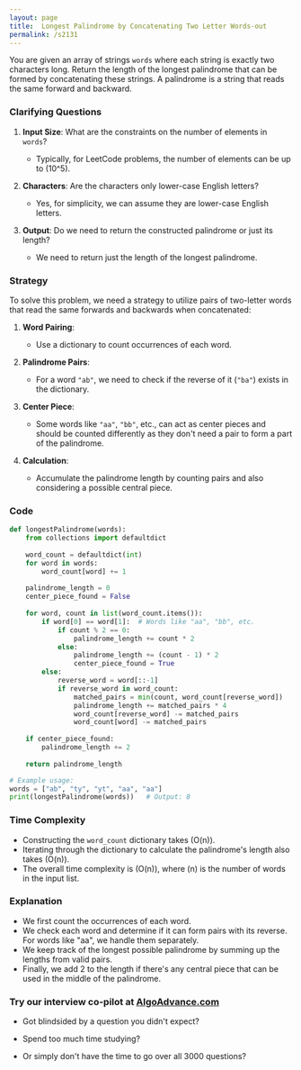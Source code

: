```yaml
---
layout: page
title:  Longest Palindrome by Concatenating Two Letter Words-out
permalink: /s2131
---
```


You are given an array of strings `words` where each string is exactly two characters long. Return the length of the longest palindrome that can be formed by concatenating these strings. A palindrome is a string that reads the same forward and backward.

### Clarifying Questions

1. **Input Size**: What are the constraints on the number of elements in `words`?
   - Typically, for LeetCode problems, the number of elements can be up to \(10^5\).
  
2. **Characters**: Are the characters only lower-case English letters?
   - Yes, for simplicity, we can assume they are lower-case English letters.

3. **Output**: Do we need to return the constructed palindrome or just its length?
   - We need to return just the length of the longest palindrome.

### Strategy

To solve this problem, we need a strategy to utilize pairs of two-letter words that read the same forwards and backwards when concatenated:

1. **Word Pairing**:
   - Use a dictionary to count occurrences of each word.
  
2. **Palindrome Pairs**:
   - For a word `"ab"`, we need to check if the reverse of it (`"ba"`) exists in the dictionary.
  
3. **Center Piece**:
   - Some words like `"aa"`, `"bb"`, etc., can act as center pieces and should be counted differently as they don't need a pair to form a part of the palindrome.

4. **Calculation**:
   - Accumulate the palindrome length by counting pairs and also considering a possible central piece.

### Code

```python
def longestPalindrome(words):
    from collections import defaultdict
    
    word_count = defaultdict(int)
    for word in words:
        word_count[word] += 1
    
    palindrome_length = 0
    center_piece_found = False
    
    for word, count in list(word_count.items()):
        if word[0] == word[1]:  # Words like "aa", "bb", etc.
            if count % 2 == 0:
                palindrome_length += count * 2
            else:
                palindrome_length += (count - 1) * 2
                center_piece_found = True
        else:
            reverse_word = word[::-1]
            if reverse_word in word_count:
                matched_pairs = min(count, word_count[reverse_word])
                palindrome_length += matched_pairs * 4
                word_count[reverse_word] -= matched_pairs
                word_count[word] -= matched_pairs
    
    if center_piece_found:
        palindrome_length += 2
        
    return palindrome_length

# Example usage:
words = ["ab", "ty", "yt", "aa", "aa"]
print(longestPalindrome(words))   # Output: 8
```

### Time Complexity

- Constructing the `word_count` dictionary takes \(O(n)\).
- Iterating through the dictionary to calculate the palindrome's length also takes \(O(n)\).
- The overall time complexity is \(O(n)\), where \(n\) is the number of words in the input list.

### Explanation

- We first count the occurrences of each word.
- We check each word and determine if it can form pairs with its reverse. For words like "aa", we handle them separately.
- We keep track of the longest possible palindrome by summing up the lengths from valid pairs.
- Finally, we add 2 to the length if there's any central piece that can be used in the middle of the palindrome.



### Try our interview co-pilot at [AlgoAdvance.com](https://algoAdvance.com)

- Got blindsided by a question you didn't expect?

- Spend too much time studying?

- Or simply don't have the time to go over all 3000 questions?

